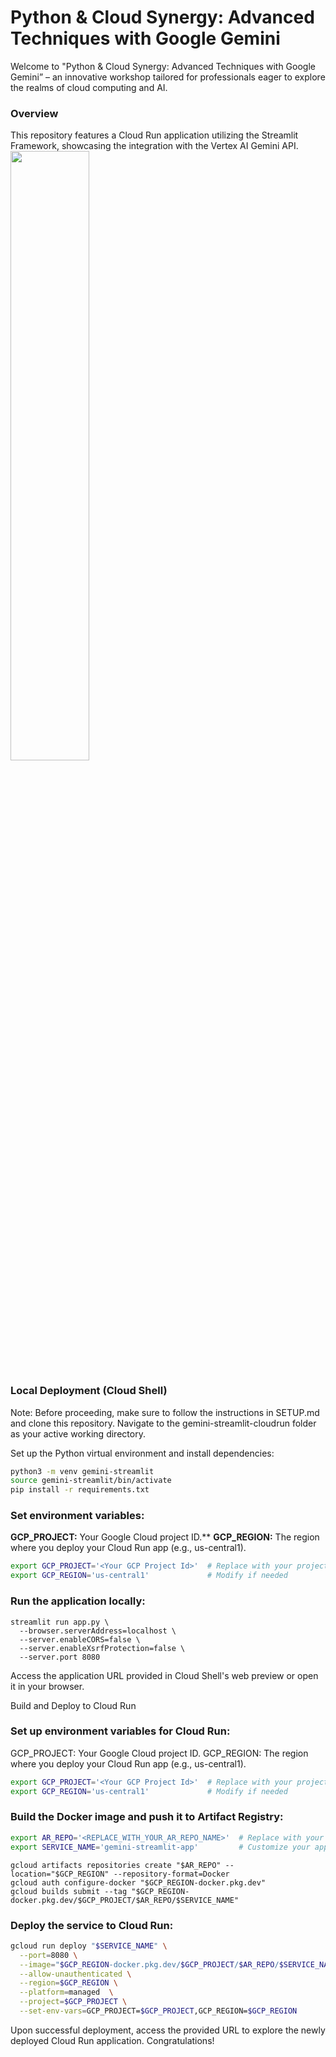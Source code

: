 # Python & Cloud Synergy: Advanced Techniques with Google Gemini
Welcome to "Python & Cloud Synergy: Advanced Techniques with Google Gemini” – an innovative workshop tailored for professionals eager to explore the realms of cloud computing and AI.

### Overview
This repository features a Cloud Run application utilizing the Streamlit Framework, showcasing the integration with the Vertex AI Gemini API.
<img src="https://storage.googleapis.com/github-repo/img/gemini/sample-apps/gemini-streamlit-cloudrun/assets/gemini_pro_text.png" width="50%"/> 


### Local Deployment (Cloud Shell)
Note: Before proceeding, make sure to follow the instructions in SETUP.md and clone this repository. Navigate to the gemini-streamlit-cloudrun folder as your active working directory.

Set up the Python virtual environment and install dependencies:

```bash
python3 -m venv gemini-streamlit
source gemini-streamlit/bin/activate
pip install -r requirements.txt
```

### Set environment variables:
**GCP_PROJECT:** Your Google Cloud project ID.**
**GCP_REGION:** The region where you deploy your Cloud Run app (e.g., us-central1).
```bash
export GCP_PROJECT='<Your GCP Project Id>'  # Replace with your project ID
export GCP_REGION='us-central1'             # Modify if needed
```
### Run the application locally:
```
streamlit run app.py \
  --browser.serverAddress=localhost \
  --server.enableCORS=false \
  --server.enableXsrfProtection=false \
  --server.port 8080
```
Access the application URL provided in Cloud Shell's web preview or open it in your browser.

Build and Deploy to Cloud Run

### Set up environment variables for Cloud Run:
GCP_PROJECT: Your Google Cloud project ID.
GCP_REGION: The region where you deploy your Cloud Run app (e.g., us-central1).
```bash
export GCP_PROJECT='<Your GCP Project Id>'  # Replace with your project ID
export GCP_REGION='us-central1'             # Modify if needed
```

### Build the Docker image and push it to Artifact Registry:

```bash
export AR_REPO='<REPLACE_WITH_YOUR_AR_REPO_NAME>'  # Replace with your Artifact Registry repository name
export SERVICE_NAME='gemini-streamlit-app'         # Customize your application and Cloud Run service name
```
```
gcloud artifacts repositories create "$AR_REPO" --location="$GCP_REGION" --repository-format=Docker
gcloud auth configure-docker "$GCP_REGION-docker.pkg.dev"
gcloud builds submit --tag "$GCP_REGION-docker.pkg.dev/$GCP_PROJECT/$AR_REPO/$SERVICE_NAME"
```
### Deploy the service to Cloud Run:

```bash
gcloud run deploy "$SERVICE_NAME" \
  --port=8080 \
  --image="$GCP_REGION-docker.pkg.dev/$GCP_PROJECT/$AR_REPO/$SERVICE_NAME" \
  --allow-unauthenticated \
  --region=$GCP_REGION \
  --platform=managed  \
  --project=$GCP_PROJECT \
  --set-env-vars=GCP_PROJECT=$GCP_PROJECT,GCP_REGION=$GCP_REGION
```
Upon successful deployment, access the provided URL to explore the newly deployed Cloud Run application. Congratulations!
